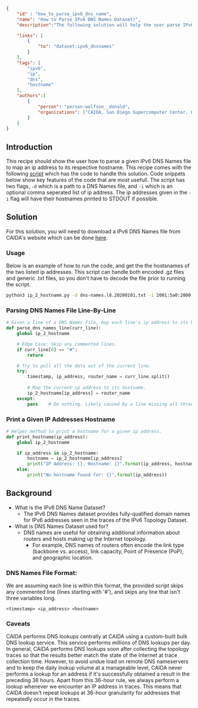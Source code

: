 ~~~json
{
    "id" : "how_to_parse_ipv6_dns_name",
    "name": "How to Parse IPv6 DNS Names Dataset)",
    "description":"The following solution will help the user parse IPv6 DNS Names into a mapping between ip addresses and their hostnames.",

    "links": [
        {
            "to": "dataset:ipv6_dnsnames"
        }
    ],
    "tags": [
        "ipv6",
        "ip",
        "dns",
        "hostname"
    ],
    "authors":[
        {
            "person": "person:wolfson__donald",
            "organizations": ["CAIDA, San Diego Supercomputer Center, University of California San Diego"]
        }
    ]
}
~~~

## Introduction

This recipe should show the user how to parse a given IPv6 DNS Names file to map an ip address to its respective hostname. This recipe comes with the following [script](https://github.com/CAIDA/catalog-data/blob/how_to_parse_ipv6_dns_names/sources/recipe/how_to_parse_ipv6_dns_names/ip_2_hostname.py) which has the code to handle this solution. Code snippets below show key features of the code that are most usefull. The script has two flags, ```-d``` which is a path to a DNS Names file, and ```-i``` which is an optional comma seperated list of ip address. The ip addresses given in the ```-i``` flag will have their hostnames printed to STDOUT if possible.

## Solution

For this solution, you will need to download a IPv6 DNS Names file from CAIDA's website which can be done [here](https://www.caida.org/data/active/ipv6_dnsnames_dataset.xml).

### Usage

Below is an example of how to run the code, and get the the hostsnames of the two listed ip addresses. This script can handle both encoded .gz files and generic .txt files, so you don't have to decode the file prior to running the script.

~~~bash
python3 ip_2_hostname.py -d dns-names.l8.20200101.txt -i 2001:5a0:2000:500::1,2001:5a0:2000:400::44
~~~

### Parsing DNS Names File Line-By-Line

~~~Python
# Given a line of a DNS Names File, map each line's ip address to its hostname.
def parse_dns_names_line(curr_line):
    global ip_2_hostname

    # Edge Case: Skip any commented lines.
    if curr_line[0] == "#":
        return

    # Try to pull all the data out of the current line.
    try:
        timestamp, ip_address, router_name = curr_line.split()
        
        # Map the current ip address to its hostname.
        ip_2_hostname[ip_address] = router_name
    except:
        pass    # Do nothing. Likely caused by a line missing all three columns.
~~~

### Print a Given IP Addresses Hostname

~~~Python
# Helper method to print a hostname for a given ip address.
def print_hostname(ip_address):
    global ip_2_hostname

    if ip_address in ip_2_hostname:
        hostname = ip_2_hostname[ip_address]
        print("IP Address: {}, Hostname: {}".format(ip_address, hostname))
    else:
        print("No hostname found for: {}".format(ip_address))
~~~

## Background

- What is the IPv6 DNS Name Dataset?
  - The IPv6 DNS Names dataset provides fully-qualified domain names for IPv6 addresses seen in the traces of the IPv6 Topology Dataset.
- What is DNS Names Dataset used for?
  - DNS names are useful for obtaining additional information about routers and hosts making up the Internet topology. 
    - For example, DNS names of routers often encode the link type (backbone vs. access), link capacity, Point of Presence (PoP), and geographic location.

### DNS Names File Format:

We are assuming each line is within this format, the provided script skips any commented line (lines starting with '#'), and skips any line that isn't three variables long.

~~~Text
<timestamp> <ip_address> <hostname>
~~~

### Caveats

CAIDA performs DNS lookups centrally at CAIDA using a custom-built bulk DNS lookup service. This service performs millions of DNS lookups per day. In general, CAIDA performs DNS lookups soon after collecting the topology traces so that the results better match the state of the Internet at trace collection time. However, to avoid undue load on remote DNS nameservers and to keep the daily lookup volume at a manageable level, CAIDA never performs a lookup for an address if it's successfully obtained a result in the preceding 36 hours. Apart from this 36-hour rule, we always perform a lookup whenever we encounter an IP address in traces. This means that CAIDA doesn't repeat lookups at 36-hour granularity for addresses that repeatedly occur in the traces.
